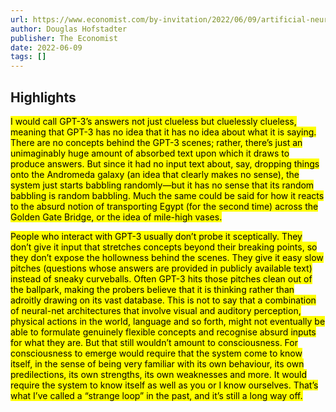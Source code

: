 ```yaml
---
url: https://www.economist.com/by-invitation/2022/06/09/artificial-neural-networks-today-are-not-conscious-according-to-douglas-hofstadter
author: Douglas Hofstadter
publisher: The Economist
date: 2022-06-09
tags: []
---
```


## Highlights
<mark>I would call GPT-3’s answers not just clueless but cluelessly clueless, meaning that GPT-3 has no idea that it has no idea about what it is saying. There are no concepts behind the GPT-3 scenes; rather, there’s just an unimaginably huge amount of absorbed text upon which it draws to produce answers. But since it had no input text about, say, dropping things onto the Andromeda galaxy (an idea that clearly makes no sense), the system just starts babbling randomly—but it has no sense that its random babbling is random babbling. Much the same could be said for how it reacts to the absurd notion of transporting Egypt (for the second time) across the Golden Gate Bridge, or the idea of mile-high vases.</mark>

<mark>People who interact with GPT-3 usually don’t probe it sceptically. They don’t give it input that stretches concepts beyond their breaking points, so they don’t expose the hollowness behind the scenes. They give it easy slow pitches (questions whose answers are provided in publicly available text) instead of sneaky curveballs. Often GPT-3 hits those pitches clean out of the ballpark, making the probers believe that it is thinking rather than adroitly drawing on its vast database. This is not to say that a combination of neural-net architectures that involve visual and auditory perception, physical actions in the world, language and so forth, might not eventually be able to formulate genuinely flexible concepts and recognise absurd inputs for what they are. But that still wouldn’t amount to consciousness. For consciousness to emerge would require that the system come to know itself, in the sense of being very familiar with its own behaviour, its own predilections, its own strengths, its own weaknesses and more. It would require the system to know itself as well as you or I know ourselves. That’s what I’ve called a “strange loop” in the past, and it’s still a long way off.</mark>

